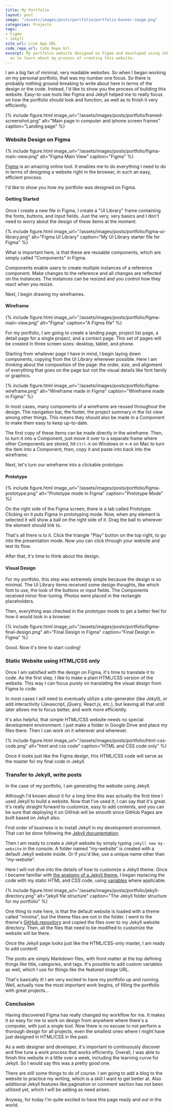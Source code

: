 ```yaml
---
title: My Portfolio
layout: post
image: "/assets/images/posts/portfolio/portfolio-banner-image.png"
categories: Projects
tags:
- Figma
- Jekyll
site_url: Live App URL
code_repo_url: Code Repo Url
excerpt: My portfolio website designed on Figma and developed using Jekyll. Click
  on to learn about my process of creating this website.
---
```


I am a big fan of minimal, very readable websites. So when I began working on my personal portfolio, that was my number one focus. So there is probably nothing ground-breaking to write about here in terms of the design or the code. Instead, I'd like to show you the process of building this website. Easy-to-use tools like Figma and Jekyll helped me to really focus on how the portfolio should look and function, as well as to finish it very efficiently.

{% include figure.html image_url="/assets/images/posts/portfolio/framed-screenshot.png" alt="Main page in computer and iphone screen frames" caption="Landing page" %}

### Website Design on Figma

{% include figure.html image_url="/assets/images/posts/portfolio/figma-main-view.png" alt="Figma Main View" caption="Figma" %}

[Figma](https://figma.com) is an amazing online tool. It enables me to do everything I need to do in terms of designing a website right in the browser, in such an easy, efficient process.

I'd like to show you how my portfolio was designed on Figma.

#### Getting Started
Once I create a new file in Figma, I create a "UI Library" frame containing the fonts, buttons, and input fields. Just the very, very basics and I don't need to worry about the design of these items at the moment.

{% include figure.html image_url="/assets/images/posts/portfolio/figma-ui-library.png" alt="Figma UI Library" caption="My UI Library starter file for Figma" %}

What is important here, is that these are reusable components, which are simply called "Components" in Figma. 

Components enable users to create multiple instances of a reference component. Make changes to the reference and all changes are reflected on the instances. The instances can be resized and you control how they react when you resize.

Next, I begin drawing my wireframes.

#### Wireframe

{% include figure.html image_url="/assets/images/posts/portfolio/figma-main-view.png" alt="Figma" caption="A Figma file" %}

For my portfolio, I am going to create a landing page, project list page, a detail page for a single project, and a contact page. This set of pages will be created in three screen sizes: desktop, tablet, and phone.

Starting from whatever page I have in mind, I begin laying down components, copying from the UI Library whenever possible. Here I am thinking about the composition of the page: the order, size, and alignment of everything that goes on the page but not the visual details like font family or graphics. 

{% include figure.html image_url="/assets/images/posts/portfolio/figma-wireframe.png" alt="Wireframe made in Figma" caption="Wireframe made in Figma" %}

In most cases, many components of a wireframe are reused throughout the design. The navigation bar, the footer, the project summary in the list view among other things. This means they should also be made in a Component to make them easy to keep up-to-date.

The first copy of these items can be made directly in the wireframe. Then, to turn it into a Component, just move it over to a separate frame where other Components are stored, hit `Ctrl-K` on Windows or `⌘-K` on Mac to turn the item into a Component, then, copy it and paste into back into the wireframe.

Next, let's turn our wireframe into a clickable prototype. 

#### Prototype

{% include figure.html image_url="/assets/images/posts/portfolio/figma-prototype.png" alt="Prototype mode in Figma" caption="Prototype Mode" %}

On the right side of the Figma screen, there is a tab called Prototype. Clicking on it puts Figma in prototyping mode. Now, when any element is selected it will show a ball on the right side of it. Drag the ball to wherever the element should link to. 

That's all there is to it. Click the triangle "Play" button on the top right, to go into the presentation mode. Now you can click through your website and test its flow. 

After that, it's time to think about the design. 

#### Visual Design
For my portfolio, this step was extremely simple because the design is so minimal. The UI Library items received some design thoughts, like which font to use, the look of the buttons or input fields. The Components received minor fine-tuning. Photos were placed in the rectangle placeholders. 

Then, everything was checked in the prototype mode to get a better feel for how it would look in a browser.

{% include figure.html image_url="/assets/images/posts/portfolio/figma-final-design.png" alt="Final Design in Figma" caption="Final Design in Figma" %}


Good. Now it's time to start coding!

### Static Website using HTML/CSS only

Once I am satisfied with the design on Figma, it's time to translate it to code. As the first step, I like to make a plain HTML/CSS version of the website. This way I can focus purely on translating the visual design from Figma to code. 

In most cases I will need to eventually utilize a site-generator (like Jekyll), or add interactivity (Javascript, jQuery, React.js, etc.), but leaving all that until later allows me to focus better, and work more efficiently.

It's also helpful, that simple HTML/CSS website needs no special development environment. I just make a folder in Google Drive and place my files there. Then I can work on it wherever and whenever. 

{% include figure.html image_url="/assets/images/posts/portfolio/html-css-code.png" alt="html and css code" caption="HTML and CSS code only" %}

Once it looks just like the Figma design, this HTML/CSS code will serve as the master for my final code in Jekyll.

### Transfer to Jekyll, write posts

In the case of my portfolio, I am generating the website using Jekyll.

Although I'd known about it for a long time this was actually the first time I used Jekyll to build a website. Now that I've used it, I can say that it's great. It's really straight forward to customize, easy to add contents, and you can be sure that deploying it on GitHub will be smooth since GitHub Pages are built based on Jekyll also.

First order of business is to install Jekyll in my development environment. That can be done following the [Jekyll documentation](https://jekyllrb.com/docs/installation/).

Then I am ready to create a Jekyll website by simply typing `jekyll new my-website` in the console. A folder named "my-website" is created with a default Jekyll website inside. Or if you'd like, use a unique name other than "my-website".

Here I will not dive into the details of how to customize a Jekyll theme. Once I became familiar with [the anatomy of a Jekyll theme](https://jekyllrb.com/docs/themes/), I began replacing the code with my static HTML and CSS code, using [variables](https://jekyllrb.com/docs/variables/) where applicable.

{% include figure.html image_url="/assets/images/posts/portfolio/jekyll-directory.png" alt="jekyll file structure" caption="The Jekyll folder structure for my portfolio" %}

One thing to note here, is that the default website is loaded with a theme called "minima", but the theme files are not in the folder. I went to the theme's [GitHub repository](https://github.com/jekyll/minima) and copied the files over to my Jekyll website directory. Then, all the files that need to be modified to customize the website will be there.

Once the Jekyll page looks just like the HTML/CSS-only master, I am ready to add content!

The posts are simply Markdown files, with front matter at the top defining things like title, categories, and tags. It's possible to add custom variables as well, which I use for things like the featured image URL. 

That's basically it! I am very excited to have my portfolio up and running. Well, actually now the most important work begins, of filling the portfolio with great projects...

### Conclusion

Having discovered Figma has really changed my workflow for me. It makes it so easy for me to work on design from anywhere where there's a computer, with just a single tool. Now there is no excuse to not perform a thorough design for all projects, even the smallest ones where I might have just designed in HTML/CSS in the past.

As a web designer and developer, it's important to continuously discover and fine tune a work process that works efficiently. Overall, I was able to finish this website in a little over a week, including the learning curve for Jekyll. So I would say this was a pretty good one.

There are still some things to do of course. I am going to add a blog to the website to practice my writing, which is a skill I want to get better at. Also additional Jekyll features like pagination or comment section has not been utilized yet, which I will be adding as need arises.

Anyway, for today I'm quite excited to have this page ready and out in the world. 